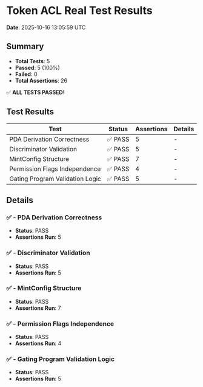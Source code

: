 # Token ACL Real Test Results

**Date**: 2025-10-16 13:05:59 UTC

## Summary

- **Total Tests**: 5
- **Passed**: 5 (100%)
- **Failed**: 0
- **Total Assertions**: 26

✅ **ALL TESTS PASSED!**

## Test Results

| Test | Status | Assertions | Details |
|------|--------|------------|----------|
| PDA Derivation Correctness | ✅ PASS | 5 | - |
| Discriminator Validation | ✅ PASS | 5 | - |
| MintConfig Structure | ✅ PASS | 7 | - |
| Permission Flags Independence | ✅ PASS | 4 | - |
| Gating Program Validation Logic | ✅ PASS | 5 | - |

## Details

### ✅ - PDA Derivation Correctness

- **Status**: PASS
- **Assertions Run**: 5

### ✅ - Discriminator Validation

- **Status**: PASS
- **Assertions Run**: 5

### ✅ - MintConfig Structure

- **Status**: PASS
- **Assertions Run**: 7

### ✅ - Permission Flags Independence

- **Status**: PASS
- **Assertions Run**: 4

### ✅ - Gating Program Validation Logic

- **Status**: PASS
- **Assertions Run**: 5

